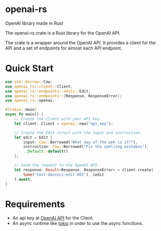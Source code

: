 # openai-rs
OpenAI library made in Rust

 The openai-rs crate is a Rust library for the OpenAI API.

 The crate is a wrapper around the OpenAI API. It provides a client for the API and a set of
 endpoints for almost each API endpoint.

 # Quick Start
 ```rust
 use std::borrow::Cow;
 use openai_rs::client::Client;
 use openai_rs::endpoints::edits::Edit;
 use openai_rs::endpoints::{Response, ResponseError};
 use openai_rs::openai;

 #[tokio::main]
 async fn main() {
     // Create the Client with your API key.
     let client: Client = openai::new("api_key");

     // Create the Edit struct with the input and instruction.
     let edit = Edit {
         input: Cow::Borrowed("What day of the wek is it?"),
         instruction: Cow::Borrowed("Fix the spelling mistakes"),
         ..Default::default()
     };

     // Send the request to the OpenAI API.
     let response: Result<Response, ResponseError> = client.create(
         Some("text-davinci-edit-001"), &edit
     ).await;
 }
 ```

 # Requirements
 * An api key at [OpenAI API](https://openai.com/api/) for the Client.
 * An async runtime like [tokio](https://tokio.rs) in order to use the async functions.
